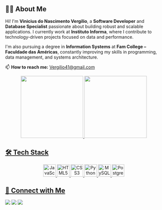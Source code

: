 
## 👨‍💻 About Me

Hi! I'm **Vinicius do Nascimento Vergilio**, a **Software Developer** and **Database Specialist** passionate about building robust and scalable applications. I currently work at **Instituto Informa**, where I contribute to technology-driven projects focused on data and performance.

I'm also pursuing a degree in **Information Systems** at **Fam College – Faculdade das Américas**, constantly improving my skills in programming, data management, and systems architecture.

📫 **How to reach me:** [Vergilio41@gmail.com](mailto:Vergilio41@gmail.com)

<div align="center">
  <a href="https://github.com/vinivergilio">
  <img height="200em" src="https://github-readme-stats.vercel.app/api?username=ViniVergilio&show_icons=false&theme=dark&include_all_commits=true&count_private=true"/>
  <img height="200em" src="https://github-readme-stats.vercel.app/api/top-langs/?username=ViniVergilio&layout=compact&langs_count=7&theme=dark"/>
</div>

##

## 🛠️ Tech Stack

<p align="center">
  <img src="https://cdn.jsdelivr.net/gh/devicons/devicon/icons/javascript/javascript-original.svg" alt="JavaScript" width="40" height="40"/>
  <img src="https://cdn.jsdelivr.net/gh/devicons/devicon/icons/html5/html5-original.svg" alt="HTML5" width="40" height="40"/>
  <img src="https://cdn.jsdelivr.net/gh/devicons/devicon/icons/css3/css3-original.svg" alt="CSS3" width="40" height="40"/>
  <img src="https://cdn.jsdelivr.net/gh/devicons/devicon/icons/python/python-original.svg" alt="Python" width="40" height="40"/>
  <img src="https://cdn.jsdelivr.net/gh/devicons/devicon/icons/mysql/mysql-original.svg" alt="MySQL" width="40" height="40"/>
  <img src="https://cdn.jsdelivr.net/gh/devicons/devicon/icons/postgresql/postgresql-original.svg" alt="PostgreSQL" width="40" height="40"/>
</p>


</div>

##

## 📱 Connect with Me

<div> 
   <a href="https://instagram.com/vinivergilio" target="_blank"><img src="https://img.shields.io/badge/-Instagram-%23E4405F?style=for-the-badge&logo=instagram&logoColor=white" target="_blank"></a>
   <a href = "vergilio41@gmail.com"><img src="https://img.shields.io/badge/-Gmail-%23333?style=for-the-badge&logo=gmail&logoColor=white" target="_blank"></a>
   <a href="https://www.linkedin.com/in/viniciusvergilio/" target="_blank"><img src="https://img.shields.io/badge/-LinkedIn-%230077B5?style=for-the-badge&logo=linkedin&logoColor=white" target="_blank"></a> 
  



<!---
ViniVergilio/ViniVergilio is a ✨ special ✨ repository because its `README.md` (this file) appears on your GitHub profile.
You can click the Preview link to take a look at your changes.
--->
